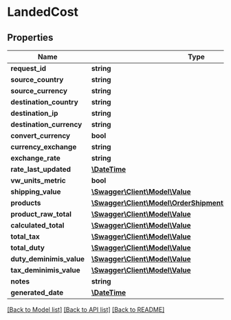 # LandedCost

## Properties
Name | Type | Description | Notes
------------ | ------------- | ------------- | -------------
**request_id** | **string** |  | [optional] 
**source_country** | **string** |  | [optional] 
**source_currency** | **string** |  | [optional] 
**destination_country** | **string** |  | [optional] 
**destination_ip** | **string** |  | [optional] 
**destination_currency** | **string** |  | [optional] 
**convert_currency** | **bool** |  | [optional] 
**currency_exchange** | **string** |  | [optional] 
**exchange_rate** | **string** |  | [optional] 
**rate_last_updated** | [**\DateTime**](\DateTime.md) |  | [optional] 
**vw_units_metric** | **bool** |  | [optional] 
**shipping_value** | [**\Swagger\Client\Model\Value**](Value.md) |  | [optional] 
**products** | [**\Swagger\Client\Model\OrderShipmentInfoResponseProduct[]**](OrderShipmentInfoResponseProduct.md) |  | [optional] 
**product_raw_total** | [**\Swagger\Client\Model\Value**](Value.md) |  | [optional] 
**calculated_total** | [**\Swagger\Client\Model\Value**](Value.md) |  | [optional] 
**total_tax** | [**\Swagger\Client\Model\Value**](Value.md) |  | [optional] 
**total_duty** | [**\Swagger\Client\Model\Value**](Value.md) |  | [optional] 
**duty_deminimis_value** | [**\Swagger\Client\Model\Value**](Value.md) |  | [optional] 
**tax_deminimis_value** | [**\Swagger\Client\Model\Value**](Value.md) |  | [optional] 
**notes** | **string** |  | [optional] 
**generated_date** | [**\DateTime**](\DateTime.md) |  | [optional] 

[[Back to Model list]](../../README.md#documentation-for-models) [[Back to API list]](../../README.md#documentation-for-api-endpoints) [[Back to README]](../../README.md)

